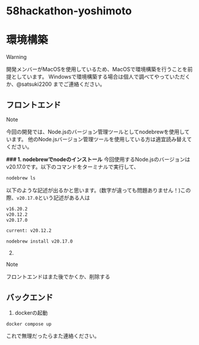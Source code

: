 # 58hackathon-yoshimoto

# 環境構築
> [!WARNING]
> 開発メンバーがMacOSを使用しているため、MacOSで環境構築を行うことを前提としています。
> Windowsで環境構築する場合は個人で調べてやっていただくか、@satsuki2200 までご連絡ください。
## フロントエンド
> [!NOTE]
> 今回の開発では、Node.jsのバージョン管理ツールとしてnodebrewを使用しています。
> 他のNode.jsバージョン管理ツールを使用している方は適宜読み替えてください。

**### 1. nodebrewでnodeのインストール**
今回使用するNode.jsのバージョンはv20.17.0です。以下のコマンドをターミナルで実行して、
```Bash
nodebrew ls
```

以下のような記述が出るかと思います。(数字が違っても問題ありません！)この際、`v20.17.0`という記述がある人は

```Bash
v16.20.2
v20.12.2
v20.17.0

current: v20.12.2
```


```Bash
nodebrew install v20.17.0
```

2. 
> [!NOTE]
> フロントエンドはまた後でかくか、削除する


## バックエンド
1. dockerの起動
```
docker compose up
```
これで無理だったらまた連絡ください。

